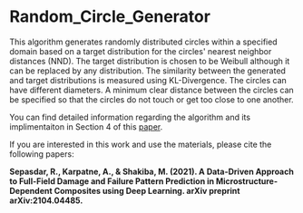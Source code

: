 # Random_Circle_Generator
This algorithm generates randomly distributed circles within a specified domain based on a target distribution for the circles' nearest neighbor distances (NND). The target distribution is chosen to be Weibull although it can be replaced by any distribution.  The similarity between the generated and target distributions is measured using KL-Divergence.
The circles can have different diameters. A minimum clear distance between the circles can be specified so that the circles do not touch or get too close to one another. 

You can find detailed information regarding the algorithm and its implimentaiton in Section 4 of this [paper](https://arxiv.org/abs/2104.04485).

If you are interested in this work and use the materials, please cite the following papers:

**Sepasdar, R., Karpatne, A., & Shakiba, M. (2021). A Data-Driven Approach to Full-Field Damage and Failure Pattern Prediction in Microstructure-Dependent Composites using Deep Learning. arXiv preprint arXiv:2104.04485.**
